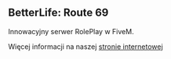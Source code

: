 ## BetterLife: Route 69

Innowacyjny serwer RolePlay w FiveM.

Więcej informacji na naszej [stronie internetowej](https://betterlife-rp.pl)
